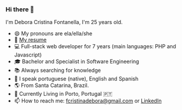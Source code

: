 ### Hi there 🙋

I'm Debora Cristina Fontanella, I'm 25 years old.

- 😄 My pronouns are ela/ella/she
- 📄 [My resume](./RESUME_DEBORA-CRISTINA-FONTANELLA-EN.pdf)
- 💻 Full-stack web developer for 7 years (main languages: PHP and Javascript)
- 🎓 Bachelor and Specialist in Software Engineering
- 📚 Always searching for knowledge
- 💬 I speak portuguese (native), English and Spanish
- 🌎 From Santa Catarina, Brazil.
- 📍 Currently Living in Porto, Portugal 🇵🇹
- 📫 How to reach me: fcristinadebora@gmail.com or [LinkedIn](https://www.linkedin.com/in/dcfontanella/)
